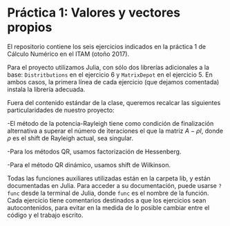 # Práctica 1: Valores y vectores propios

El repositorio contiene los seis ejercicios indicados en la práctica 1 de
Cálculo Numérico en el ITAM (otoño 2017).

Para el proyecto utilizamos Julia, con sólo dos librerías adicionales a la base:
`Distritbutions` en el ejercicio 6 y `MatrixDepot` en el ejercicio 5. En ambos
casos, la primera línea de cada ejercicio (que dejamos comentada) instala la
librería adecuada.

Fuera del contenido estándar de la clase, queremos recalcar las siguientes
particularidades de nuestro proyecto:

-El método de la potencia-Rayleigh tiene como condición de finalización
alternativa a superar el número de iteraciones el que la matriz $A-\rho I$,
donde $\rho$ es el shift de Rayleigh actual, sea singular.

-Para los métodos QR, usamos factorización de Hessenberg.

-Para el método QR dinámico, usamos shift de Wilkinson.

Todas las funciones auxiliares utilizadas están en la carpeta lib, y están
documentadas en Julia. Para acceder a su documentación, puede usarse
`? func` desde la terminal de Julia, donde `func` es el nombre de la función.
Cada ejercicio tiene comentarios destinados a que los ejercicios sean
autocontenidos, para evitar en la medida de lo posible cambiar entre el
código y el trabajo escrito.

